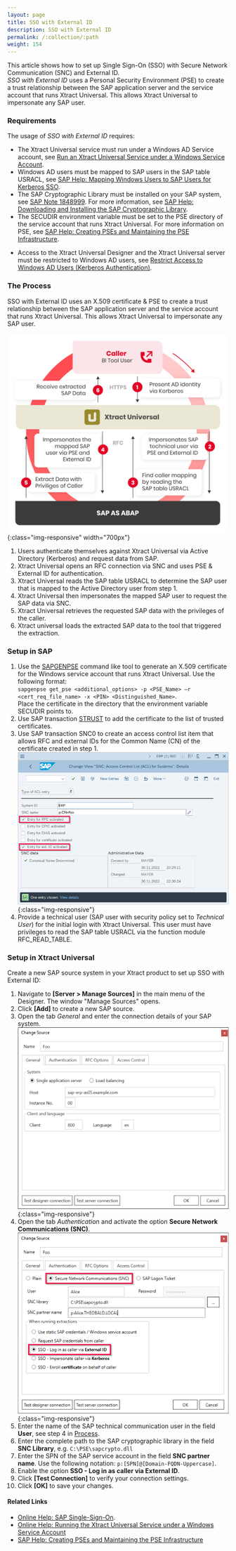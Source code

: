 ```yaml
---
layout: page
title: SSO with External ID
description: SSO with External ID
permalink: /:collection/:path
weight: 154
---
```


This article shows how to set up Single Sign-On (SSO) with Secure Network Communication (SNC) and External ID.<br>
*SSO with External ID* uses a Personal Security Environment (PSE) to create a trust relationship between the SAP application server and the service account that runs Xtract Universal.
This allows Xtract Universal to impersonate any SAP user.<br>

### Requirements

The usage of *SSO with External ID* requires:
- The Xtract Universal service must run under a Windows AD Service account, see [Run an Xtract Universal Service under a Windows Service Account](https://help.theobald-software.com/en/xtract-universal/advanced-techniques/service-account).
- Windows AD users must be mapped to SAP users in the SAP table USRACL, see [SAP Help: Mapping Windows Users to SAP Users for Kerberos SSO](https://help.sap.com/saphelp_ewm900/helpdata/en/44/0efeafb9920d1be10000000a114a6b/frameset.htm).
- The SAP Cryptographic Library must be installed on your SAP system, see [SAP Note 1848999](https://launchpad.support.sap.com/#/notes/1848999).
For more information, see [SAP Help: Downloading and Installing the SAP Cryptographic Library](https://help.sap.com/docs/SAP_IDENTITY_MANAGEMENT/4773a9ae1296411a9d5c24873a8d418c/3d4ece540ae64e30997498025e37f686.html?locale=en-US).
- The SECUDIR environment variable must be set to the PSE directory of the service account that runs Xtract Universal.
For more information on PSE, see [SAP Help: Creating PSEs and Maintaining the PSE Infrastructure](https://help.sap.com/doc/saphelp_nw73ehp1/7.31.19/en-us/59/6b653a0c52425fe10000000a114084/frameset.htm).
<!---For more information on environment variables, see [Microsoft Documentation: ]().--->
- Access to the Xtract Universal Designer and the Xtract Universal server must be restricted to Windows AD users, see [Restrict Access to Windows AD Users (Kerberos Authentication)](https://help.theobald-software.com/en/xtract-universal/security/server-security#restrict-access-to-windows-ad-users-kerberos-authentication).<br>

### The Process

SSO with External ID uses an X.509 certificate & PSE to create a trust relationship between the SAP application server and the service account that runs Xtract Universal.
This allows Xtract Universal to impersonate any SAP user.

![sap-external-id](/img/contents/xu/sso-with-external-id.png){:class="img-responsive" width="700px"}

1. Users authenticate themselves against Xtract Universal via Active Directory (Kerberos) and request data from SAP.
2. Xtract Universal opens an RFC connection via SNC and uses PSE & External ID for authentication.
3. Xtract Universal reads the SAP table USRACL to determine the SAP user that is mapped to the Active Directory user from step 1.
4. Xtract Universal then impersonates the mapped SAP user to request the SAP data via SNC.
5. Xtract Universal retrieves the requested SAP data with the privileges of the caller.
6. Xtract universal loads the extracted SAP data to the tool that triggered the extraction.


### Setup in SAP

1. Use the [SAPGENPSE](https://help.sap.com/doc/saphelp_nw73ehp1/7.31.19/en-US/48/4cf29fdac612e8e10000000a42189b/frameset.htm) command like tool to generate an X.509 certificate for the Windows service account that runs Xtract Universal. 
Use the following format: <br>`sapgenpse get_pse <additional_options> -p <PSE_Name> –r <cert_req_file_name> -x <PIN> <Distinguished_Name>`.<br>
Place the certificate in the directory that the environment variable SECUDIR points to.
2. Use SAP transaction [STRUST](https://help.sap.com/saphelp_ewm900/helpdata/en/4c/5bdb17f85640f1e10000000a42189c/frameset.htm) to add the certificate to the list of trusted certificates.
3. Use SAP transaction SNC0 to create an access control list item that allows RFC and external IDs for the Common Name (CN) of the certificate created in step 1.<br>
![sap-external-id](/img/contents/sap-external-id.png){:class="img-responsive"}
4. Provide a technical user (SAP user with security policy set to *Technical User*) for the initial login with Xtract Universal. 
This user must have privileges to read the SAP table USRACL via the function module RFC_READ_TABLE. 

### Setup in Xtract Universal

Create a new SAP source system in your Xtract product to set up SSO with External ID:

1. Navigate to **[Server > Manage Sources]** in the main menu of the Designer. The window "Manage Sources" opens.
2. Click **[Add]** to create a new SAP source.
3. Open the tab *General* and enter the connection details of your SAP system. <br>
![SAP-Source-Details](/img/contents/xu/sap_source-details.png){:class="img-responsive"}
4. Open the tab *Authentication* and activate the option **Secure Network Communications (SNC)**.<br>
![sso-certificate-auth](/img/contents/xu/sso-external-id-source.png){:class="img-responsive"}
5. Enter the name of the SAP technical communication user in the field **User**, see step 4 in [Process](#process).
6. Enter the complete path to the SAP cryptographic library in the field **SNC Library**, e.g. `C:\PSE\sapcrypto.dll`
7. Enter the SPN of the SAP service account in the field **SNC partner name**. Use the following notation: `p:[SPN]@[Domain-FQDN-Uppercase]`. 
8. Enable the option **SSO - Log in as caller via External ID**.
9. Click **[Test Connection]** to verify your connection settings.
10. Click **[OK]** to save your changes. 


#### Related Links
- [Online Help: SAP Single-Sign-On](https://help.theobald-software.com/en/xtract-universal/advanced-techniques/sap-single-sign-on).<br>
- [Online Help: Running the Xtract Universal Service under a Windows Service Account](https://help.theobald-software.com/en/xtract-universal/advanced-techniques/service-account)
- [SAP Help: Creating PSEs and Maintaining the PSE Infrastructure](https://help.sap.com/doc/saphelp_nw73ehp1/7.31.19/en-us/59/6b653a0c52425fe10000000a114084/frameset.htm)